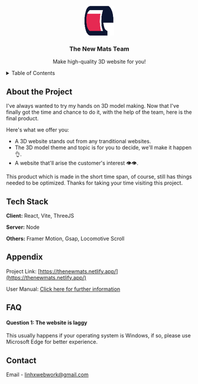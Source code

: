 <div align="center">
<a href="https://github.com/Linh-0v0/the-new-mats">
    <img src="public/icons/logo.svg" alt="Logo" width="80" height="80">
  </a>
<h3 align="center">The New Mats Team</h3>

<p align="center"> Make high-quality 3D website for you! </p>
</div>

<!-- TABLE OF CONTENTS -->
<details>
  <summary>Table of Contents</summary>
  <ol>
    <li>
      <a href="#about-the-project">About The Project</a>
    </li>
    <li>
      <a href="#tech-stack">Tech Stack</a>
    </li>
    <li><a href="#appendix">FAQ</a></li>
    <li><a href="#roadmap">Contact</a></li>
  </ol>
</details>

## About the Project
I've always wanted to try my hands on 3D model making. Now that I've finally got the time and chance to do it, with the help of the team, here is the final product.

Here's what we offer you:

* A 3D website stands out from any tranditional websites.
* The 3D model theme and topic is for you to decide, we'll make it happen 👌.
* A website that'll arise the customer's interest 👁️👁️.

This product which is made in the short time span, of course, still has things needed to be optimized. Thanks for taking your time visiting this project.


## Tech Stack

**Client:** React, Vite, ThreeJS 

**Server:** Node

**Others:** Framer Motion, Gsap, Locomotive Scroll


## Appendix
Project Link: [https://thenewmats.netlify.app/](https://thenewmats.netlify.app/)

User Manual: [Click here for further information](https://drive.google.com/file/d/11yTIwaBCjetM3lDsrb62CZq8JJm7QNQU/view?usp=sharing)

## FAQ

#### Question 1: The website is laggy

This usually happens if your operating system is Windows, if so, please use Microsoft Edge for better experience.

## Contact
Email - [linhxwebwork@gmail.com](mailto:linhxwebwork@gmail.com)